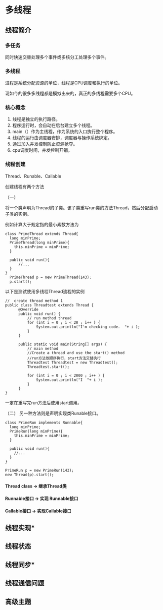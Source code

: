 # 多线程

## 线程简介

### 多任务

同时快速交替处理多个事件或多核分工处理多个事件。

### 多线程

进程是系统分配资源的单位，线程是CPU调度和执行的单位。

现如今的很多多线程都是模拟出来的，真正的多线程需要多个CPU。

### 核心概念

1. 线程是独立的执行路径。
2. 程序运行时，会自动在后台建立多个线程。
3. main（）作为主线程，作为系统的入口执行整个程序。
4. 线程的运行由调度器安排，调度器与操作系统绑定。
5. 通过加入并发控制防止资源抢夺。
6. cpu调度时间，并发控制开销。

### 线程创建

Thread、Runable、Callable

创建线程有两个方法

（一）

将一个类声明为Thread的子类。该子类重写run类的方法Thread，然后分配启动子类的实例。

例如计算大于规定指的最小素数方法为

    class PrimeThread extends Thread{
      long minPrime;
      PrimeThread(long minPrime){
        this.minPrime = minPrime;
      }

      public void run(){
          //...
      }
    }
      PrimeThread p = new PrimeThread(143);
      p.start();

以下是测试使用多线程Thread流程的实例

    //  create thread method 1
    public class Threadtest extends Thread {
    	  @Override
    	  public void run() {
    		  // run method thread
    		  for (int i = 0 ; i < 20 ; i++ ) {
    			  System.out.println("I'm checking code.  "+ i );
    		  }
    	  }

    	  public static void main(String[] args) {
    		  // main method
    		  //Create a thread and use the start() method  
    		  //run方法依顺序执行，start方法交替执行
    		  Threadtest Threadtest = new Threadtest();
    		  Threadtest.start();

    		  for (int i = 0 ; i < 2000 ; i++ ) {
    			  System.out.println("I  "+ i );
    		  }
    	  }	  
    }

一定在重写完run方法后使用start调用。


（二）
另一种方法则是声明实现类Runable接口。

    class PrimeRun implements Runnable{
      long minPrime;
      PrimeRun(long minPrime){
        this.minPrime = minPrime;
      }

      public void run(){
        //...
      }
    }

    PrimeRun p = new PrimeRun(143);
    new Thread(p).start();


#### Thread class → 继承Thread类



#### Runnable接口 → 实现 Runnable接口



#### Callable接口 → 实现Callable接口



## 线程实现*

## 线程状态

## 线程同步*

## 线程通信问题

## 高级主题
